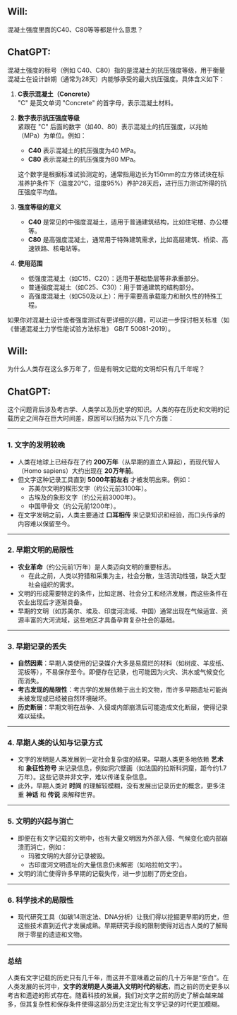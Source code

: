 ## Will:

 混凝土强度里面的C40、C80等等都是什么意思？

## ChatGPT:

 混凝土强度的标号（例如 C40、C80）指的是混凝土的抗压强度等级，用于衡量混凝土在设计龄期（通常为28天）内能够承受的最大抗压强度。具体含义如下：

1. **C表示混凝土（Concrete）**  
   "C" 是英文单词 "Concrete" 的首字母，表示混凝土材料。

2. **数字表示抗压强度等级**  
   紧跟在 "C" 后面的数字（如40、80）表示混凝土的抗压强度，以兆帕（MPa）为单位。例如：  
   - **C40** 表示混凝土的抗压强度为40 MPa。  
   - **C80** 表示混凝土的抗压强度为80 MPa。  

   这个数字是根据标准试验测定的，通常指用边长为150mm的立方体试块在标准养护条件下（温度20℃，湿度95%）养护28天后，进行压力测试所得的抗压强度平均值。

3. **强度等级的意义**  
   - **C40** 是常见的中强度混凝土，适用于普通建筑结构，比如住宅楼、办公楼等。  
   - **C80** 是高强度混凝土，通常用于特殊建筑需求，比如高层建筑、桥梁、高速铁路、核电站等。  

4. **使用范围**  
   - 低强度混凝土（如C15、C20）：适用于基础垫层等非承重部分。  
   - 普通强度混凝土（如C25、C30）：用于普通建筑的结构部分。  
   - 高强度混凝土（如C50及以上）：用于需要高承载能力和耐久性的特殊工程。

如果你对混凝土设计或者强度测试有更详细的兴趣，可以进一步探讨相关标准（如《普通混凝土力学性能试验方法标准》 GB/T 50081-2019）。

## Will:

 为什么人类存在这么多万年了，但是有明文记载的文明却只有几千年呢？

## ChatGPT:

 这个问题背后涉及考古学、人类学以及历史学的知识。人类的存在历史和文明的记载历史之间存在巨大时间差，原因可以归结为以下几个方面：

---

### 1. **文字的发明较晚**  
   - 人类在地球上已经存在了约 **200万年**（从早期的直立人算起），而现代智人（Homo sapiens）大约出现在 **20万年前**。  
   - 但文字这种记录工具直到 **5000年前左右** 才被发明出来。例如：  
     - 苏美尔文明的楔形文字（约公元前3100年）。  
     - 古埃及的象形文字（约公元前3000年）。  
     - 中国甲骨文（约公元前1200年）。  
   - 在文字发明之前，人类主要通过 **口耳相传** 来记录知识和经验，而口头传承的内容难以保留至今。

---

### 2. **早期文明的局限性**  
   - **农业革命**（约公元前1万年）是人类迈向文明的重要标志。  
     - 在此之前，人类以狩猎和采集为主，社会分散，生活流动性强，缺乏大型社会组织的需求。
   - 文明的形成需要特定的条件，比如定居、社会分工和经济发展，而这些条件在农业出现后才逐渐具备。  
   - 早期的文明（如苏美尔、埃及、印度河流域、中国）通常出现在气候适宜、资源丰富的大河流域，这些地区才具备孕育复杂社会的基础。

---

### 3. **早期记录的丢失**  
   - **自然因素**：早期人类使用的记录媒介大多是易腐烂的材料（如树皮、羊皮纸、泥板等），不易保存至今。即便存在记录，也可能因为火灾、洪水或气候变化而消失。  
   - **考古发现的局限性**：考古学的发展依赖于出土的文物，而许多早期遗址可能尚未被发现或已经被自然环境破坏。  
   - **历史断层**：早期文明在战争、入侵或内部崩溃后可能造成文化断层，使得记录难以延续。

---

### 4. **早期人类的认知与记录方式**  
   - 文字的发明是人类发展到一定社会复杂度的结果。早期人类更多地依赖 **艺术** 和 **象征性符号** 来记录信息，例如洞穴壁画（如法国的拉斯科洞窟，距今约1.7万年）。这些记录并非文字，难以传递复杂信息。  
   - 此外，早期人类对 **时间** 的理解较模糊，没有发展出记录历史的概念，更多注重 **神话** 和 **传说** 来解释世界。

---

### 5. **文明的兴起与消亡**  
   - 即便在有文字记载的文明中，也有大量文明因为外部入侵、气候变化或内部崩溃而消亡，例如：  
     - 玛雅文明的大部分记录被毁。  
     - 古印度河文明遗址的大量信息仍未解密（如哈拉帕文字）。  
   - 文明的消亡使得许多早期的记载失传，进一步加剧了历史空白。

---

### 6. **科学技术的局限性**  
   - 现代研究工具（如碳14测定法、DNA分析）让我们得以挖掘更早期的历史，但这些技术直到近代才发展成熟。早期研究手段的限制使得对远古人类的了解局限于零星的遗迹和文物。

---

### 总结  
人类有文字记载的历史只有几千年，而这并不意味着之前的几十万年是“空白”。在人类发展的长河中，**文字的发明是人类进入文明时代的标志**，而之前的历史更多以考古和遗迹的形式存在。随着科技的发展，我们对文字之前的历史了解会越来越多，但其复杂性和保存条件使得这部分历史注定比有文字记录的时代更加模糊。

